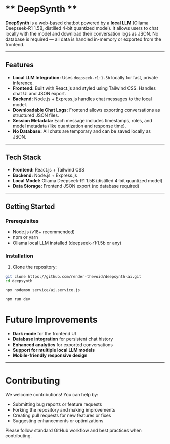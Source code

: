 # ** DeepSynth **

**DeepSynth** is a web-based chatbot powered by a **local LLM** (Ollama Deepseek-R1 1.5B, distilled 4-bit quantized model). It allows users to chat locally with the model and download their conversation logs as JSON. No database is required — all data is handled in-memory or exported from the frontend.

---

## Features

- **Local LLM Integration:** Uses `deepseek-r1:1.5b` locally for fast, private inference.  
- **Frontend:** Built with React.js and styled using Tailwind CSS. Handles chat UI and JSON export.  
- **Backend:** Node.js + Express.js handles chat messages to the local model.  
- **Downloadable Chat Logs:** Frontend allows exporting conversations as structured JSON files.  
- **Session Metadata:** Each message includes timestamps, roles, and model metadata (like quantization and response time).  
- **No Database:** All chats are temporary and can be saved locally as JSON.

---

## Tech Stack

- **Frontend:** React.js + Tailwind CSS  
- **Backend:** Node.js + Express.js  
- **Local Model:** Ollama Deepseek-R1 1.5B (distilled 4-bit quantized model)  
- **Data Storage:** Frontend JSON export (no database required)

---

## Getting Started

### Prerequisites

- Node.js (v18+ recommended)  
- npm or yarn  
- Ollama local LLM installed (deepseek-r1:1.5b or any)

### Installation

1. Clone the repository:

```bash
git clone https://github.com/render-thevoid/deepsynth-ai.git
cd deepsynth

npx nodemon service/ai.service.js

npm run dev

```

# Future Improvements

- **Dark mode** for the frontend UI  
- **Database integration** for persistent chat history  
- **Enhanced analytics** for exported conversations  
- **Support for multiple local LLM models**  
- **Mobile-friendly responsive design**


---

# Contributing

We welcome contributions! You can help by:

- Submitting bug reports or feature requests  
- Forking the repository and making improvements  
- Creating pull requests for new features or fixes  
- Suggesting enhancements or optimizations  

Please follow standard GitHub workflow and best practices when contributing.